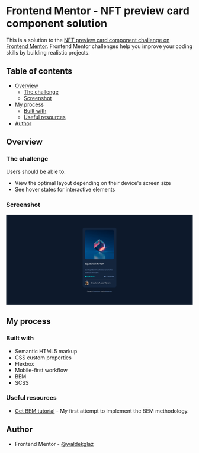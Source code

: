 # Frontend Mentor - NFT preview card component solution

This is a solution to the [NFT preview card component challenge on Frontend Mentor](https://www.frontendmentor.io/challenges/nft-preview-card-component-SbdUL_w0U). Frontend Mentor challenges help you improve your coding skills by building realistic projects.

## Table of contents

- [Overview](#overview)
  - [The challenge](#the-challenge)
  - [Screenshot](#screenshot)
- [My process](#my-process)
  - [Built with](#built-with)
  - [Useful resources](#useful-resources)
- [Author](#author)

## Overview

### The challenge

Users should be able to:

- View the optimal layout depending on their device's screen size
- See hover states for interactive elements

### Screenshot

![](./images/Screenshot.png)

## My process

### Built with

- Semantic HTML5 markup
- CSS custom properties
- Flexbox
- Mobile-first workflow
- BEM
- SCSS

### Useful resources

- [Get BEM tutorial](http://getbem.com/introduction/) - My first attempt to implement the BEM methodology.

## Author

- Frontend Mentor - [@waldekglaz](https://www.frontendmentor.io/profile/waldekglaz)

